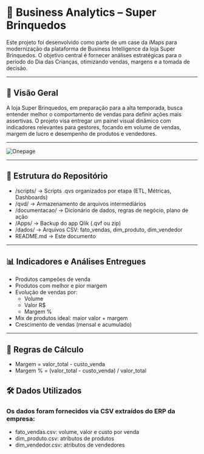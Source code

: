 # 🎯 Business Analytics – Super Brinquedos

Este projeto foi desenvolvido como parte de um case da iMaps para modernização da plataforma de Business Intelligence da loja Super Brinquedos. O objetivo central é fornecer análises estratégicas para o período do Dia das Crianças, otimizando vendas, margens e a tomada de decisão.

---

## 🧾 Visão Geral

A loja Super Brinquedos, em preparação para a alta temporada, busca entender melhor o comportamento de vendas para definir ações mais assertivas. O projeto visa entregar um painel visual dinâmico com indicadores relevantes para gestores, focando em volume de vendas, margem de lucro e desempenho de produtos e vendedores.

---

![Onepage](https://robertooliveira.com.br/images/onepage.png)

---

## 📁 Estrutura do Repositório
- /scripts/ → Scripts .qvs organizados por etapa (ETL, Métricas, Dashboards)
- /qvd/ → Armazenamento de arquivos intermediários
- /documentacao/ → Dicionário de dados, regras de negócio, plano de ação
- /Apps/ → Backup do app Qlik (.qvf ou zip)
- /dados/ → Arquivos CSV: fato_vendas, dim_produto, dim_vendedor
- README.md → Este documento
---

## 📊 Indicadores e Análises Entregues

- Produtos campeões de venda
- Produtos com melhor e pior margem
- Evolução de vendas por:
  - Volume
  - Valor R$
  - Margem %
- Mix de produtos ideal: maior valor + margem
- Crescimento de vendas (mensal e acumulado)

---

## 📐 Regras de Cálculo

- Margem = valor_total - custo_venda
- Margem % = (valor_total - custo_venda) / valor_total

## 🛠️ Dados Utilizados
### Os dados foram fornecidos via CSV extraídos do ERP da empresa:
- fato_vendas.csv: volume, valor e custo por venda
- dim_produto.csv: atributos de produtos
- dim_vendedor.csv: atributos de vendedores
